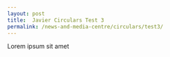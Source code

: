 ```yaml
---
layout: post
title:  Javier Circulars Test 3
permalink: /news-and-media-centre/circulars/test3/
---
```

Lorem ipsum sit amet
